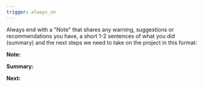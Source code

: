 ```yaml
---
trigger: always_on
---
```


Always end with a "Note" that shares any warning, suggestions or recommendations you have, a  short 1-2 sentences of what you did (summary) and the next steps we need to take on the project in this format:

**Note:**

**Summary:**

**Next:**